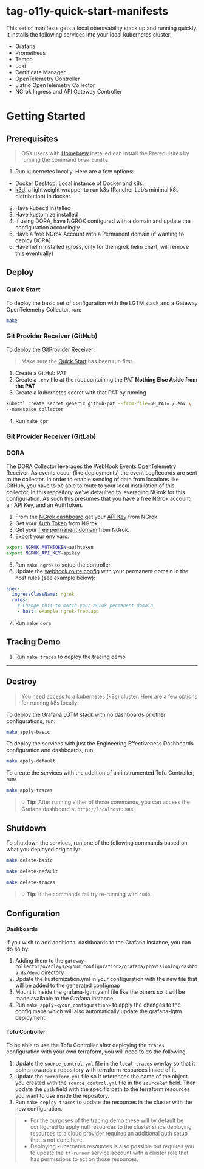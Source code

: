 # tag-o11y-quick-start-manifests

This set of manifests gets a local obersvability stack up and running quickly.
It installs the following services into your local kubernetes cluster:

* Grafana
* Prometheus
* Tempo
* Loki
* Certificate Manager
* OpenTelemetry Controller
* Liatrio OpenTelemetry Collector
* NGrok Ingress and API Gateway Controller

# Getting Started

## Prerequisites

> OSX users with [Homebrew](https://brew.sh/) installed can install the Prerequisites by running the command `brew bundle`

1. Run kubernetes locally. Here are a few options:
- [Docker Desktop](https://www.docker.com/products/docker-desktop/): Local
  instance of Docker and k8s.
- [k3d](https://k3d.io/v5.6.3/): a lightweight wrapper to run k3s (Rancher
  Lab’s minimal k8s distribution) in docker.
2. Have kubectl installed
3. Have kustomize installed
4. If using DORA, have NGROK configured with a domain and update the
   configuration accordingly.
5. Have a free NGrok Account with a Permanent domain (if wanting to deploy DORA)
6. Have helm installed (gross, only for the ngrok helm chart, will remove this eventually)

## Deploy

### Quick Start

To deploy the basic set of configuration with the LGTM stack and a Gateway
OpenTelemetry Collector, run:

```bash
make
```

### Git Provider Receiver (GitHub)

To deploy the GitProvider Receiver:

> Make sure the [Quick Start](#quick-start) has been run first.

1. Create a GitHub PAT
2. Create a `.env` file at the root containing the PAT **Nothing Else Aside from the PAT**
3. Create a kubernetes secret with that PAT by running

```bash
kubectl create secret generic github-pat --from-file=GH_PAT=./.env \
--namespace collector
```
4. Run `make gpr`

### Git Provider Receiver (GitLab)

<!-- TODO: Add instructions for GitLab -->

### DORA 

The DORA Collector leverages the WebHook Events OpenTelemetry Receiver. As
events occur (like deployments) the event LogRecords are sent to the collector.
In order to enable sending of data from locations like GitHub, you have to be
able to route to your local installation of this collector. In this repository
we've defaulted to leveraging NGrok for this configuration. As such this
presumes that you have a free NGrok account, an API Key, and an AuthToken.

1. From the [NGrok dashboard](https://dashboard.ngrok.com/) get your [API Key](https://dashboard.ngrok.com/api) from NGrok.
2. Get your [Auth Token](https://dashboard.ngrok.com/api) from NGrok.
3. Get your [free permanent domain](https://dashboard.ngrok.com/cloud-edge/domains) from NGrok.
4. Export your env vars:

```bash
export NGROK_AUTHTOKEN=authtoken
export NGROK_API_KEY=apikey
```
5. Run `make ngrok` to setup the controller. 
6. Update the [webhook route config](./collectors/webhook/ngrok-route.yaml)
   with your permanent domain in the host rules (see example below):
```yaml
spec:
  ingressClassName: ngrok
  rules:
    # Change this to match your NGrok permanent domain
    - host: example.ngrok-free.app
```
7. Run `make dora`

<!-- TODO: Add instructions for GitLab -->

## Tracing Demo
<!-- TODO: Add explanation for what and why -->

1. Run `make traces` to deploy the tracing demo


--- 

<!-- TODO: Edit this as it's now deprecated -->

## Destroy

> You need access to a kubernetes (k8s) cluster. Here are a few options for
> running k8s locally:


To deploy the Grafana LGTM stack with no dashboards or other configurations,
run:

```bash
make apply-basic
```


To deploy the services with just the Engineering Effectiveness Dashboards
configuration and dashboards, run:

```bash
make apply-default
```

To create the services with the addition of an instrumented Tofu Controller,
run:

```bash
make apply-traces
```

> :bulb: **Tip:** After running either of those commands, you can access the
> Grafana dashboard at `http://localhost:3000`.

## Shutdown

To shutdown the services, run one of the following commands based on what you
deployed originally:

```bash
make delete-basic
```

```bash
make delete-default
```

```bash
make delete-traces
```

> :bulb: **Tip:** If the commands fail try re-running with `sudo`.


<!-- TODO: Edit this as it's now deprecated -->

## Configuration

#### Dashboards
If you wish to add additional dashboards to the Grafana instance, you can do so
by:

1.  Adding them to the
    `gateway-collector/overlays/<your_configuration>/grafana/provisioning/dashboards/demo`
    directory
2.  Update the kustomization.yml in your configuration with the new file that
    will be added to the generated configmap
3.  Mount it inside the grafana-lgtm.yaml file like the others so it will be
    made available to the Grafana instance.
4.  Run `make apply-<your_configuration>` to apply the changes to the config
    maps which will also automatically update the grafana-lgtm deployment.

#### Tofu Controller

To be able to use the Tofu Controller after deploying the `traces`
configuration with your own terraform, you will need to do the following.

1. Update the `source_control.yml` file in the `local-traces` overlay so that
   it points towards a repository with terraform resources inside of it.
2. Update the `terraform.yml` file so it references the name of the object you
   created with the `source_control.yml` file in the `sourceRef` field.  Then
   update the `path` field with the specific path to the terraform resources
   you want to use inside the repository.
3. Run `make deploy-traces` to update the resources in the cluster with the new
configuration.

>  - For the purposes of the tracing demo these will by default be configured
>    to apply null resources to the cluster since deploying resources to a
>    cloud provider requires an additional auth setup that is not done here. 
>  - Deploying kubernetes resources is also possible but requires you to update
>  the `tf-runner` service account with a cluster role that has permissions to
>  act on those resources.
